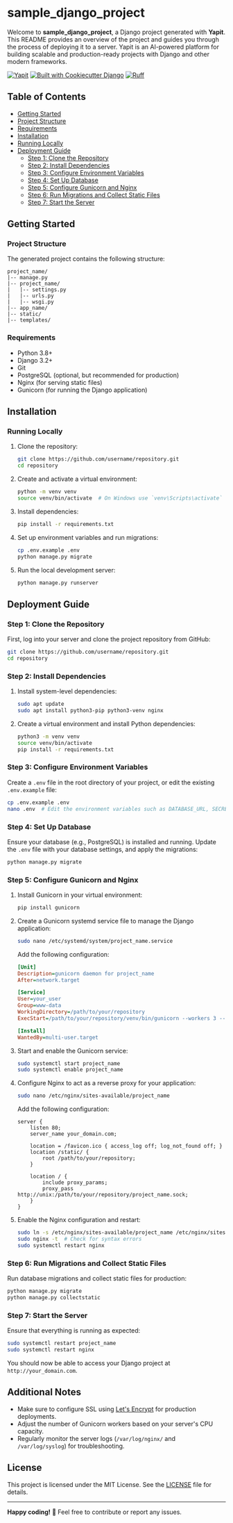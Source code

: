 # sample_django_project

Welcome to **sample_django_project**, a Django project generated with **Yapit**. This README provides an overview of the project and guides you through the process of deploying it to a server. Yapit is an AI-powered platform for building scalable and production-ready projects with Django and other modern frameworks.

[![Yapit](https://custom-icon-badges.demolab.com/badge/Generated_by-Yapit-blue.svg?logo=yapit)](https://yapit.ai)
[![Built with Cookiecutter Django](https://img.shields.io/badge/built%20with-Cookiecutter%20Django-ff69b4.svg?logo=cookiecutter)](https://github.com/cookiecutter/cookiecutter-django/)
[![Ruff](https://img.shields.io/endpoint?url=https://raw.githubusercontent.com/astral-sh/ruff/main/assets/badge/v2.json)](https://github.com/astral-sh/ruff)

## Table of Contents

- [Getting Started](#getting-started)
- [Project Structure](#project-structure)
- [Requirements](#requirements)
- [Installation](#installation)
- [Running Locally](#running-locally)
- [Deployment Guide](#deployment-guide)
  - [Step 1: Clone the Repository](#step-1-clone-the-repository)
  - [Step 2: Install Dependencies](#step-2-install-dependencies)
  - [Step 3: Configure Environment Variables](#step-3-configure-environment-variables)
  - [Step 4: Set Up Database](#step-4-set-up-database)
  - [Step 5: Configure Gunicorn and Nginx](#step-5-configure-gunicorn-and-nginx)
  - [Step 6: Run Migrations and Collect Static Files](#step-6-run-migrations-and-collect-static-files)
  - [Step 7: Start the Server](#step-7-start-the-server)

## Getting Started

### Project Structure

The generated project contains the following structure:

```
project_name/
|-- manage.py
|-- project_name/
|   |-- settings.py
|   |-- urls.py
|   |-- wsgi.py
|-- app_name/
|-- static/
|-- templates/
```

### Requirements

- Python 3.8+
- Django 3.2+
- Git
- PostgreSQL (optional, but recommended for production)
- Nginx (for serving static files)
- Gunicorn (for running the Django application)

## Installation

### Running Locally

1. Clone the repository:

   ```sh
   git clone https://github.com/username/repository.git
   cd repository
   ```

2. Create and activate a virtual environment:

   ```sh
   python -m venv venv
   source venv/bin/activate  # On Windows use `venv\Scripts\activate`
   ```

3. Install dependencies:

   ```sh
   pip install -r requirements.txt
   ```

4. Set up environment variables and run migrations:

   ```sh
   cp .env.example .env
   python manage.py migrate
   ```

5. Run the local development server:

   ```sh
   python manage.py runserver
   ```

## Deployment Guide

### Step 1: Clone the Repository

First, log into your server and clone the project repository from GitHub:

```sh
git clone https://github.com/username/repository.git
cd repository
```

### Step 2: Install Dependencies

1. Install system-level dependencies:

   ```sh
   sudo apt update
   sudo apt install python3-pip python3-venv nginx
   ```

2. Create a virtual environment and install Python dependencies:

   ```sh
   python3 -m venv venv
   source venv/bin/activate
   pip install -r requirements.txt
   ```

### Step 3: Configure Environment Variables

Create a `.env` file in the root directory of your project, or edit the existing `.env.example` file:

```sh
cp .env.example .env
nano .env  # Edit the environment variables such as DATABASE_URL, SECRET_KEY, etc.
```

### Step 4: Set Up Database

Ensure your database (e.g., PostgreSQL) is installed and running. Update the `.env` file with your database settings, and apply the migrations:

```sh
python manage.py migrate
```

### Step 5: Configure Gunicorn and Nginx

1. Install Gunicorn in your virtual environment:

   ```sh
   pip install gunicorn
   ```

2. Create a Gunicorn systemd service file to manage the Django application:

   ```sh
   sudo nano /etc/systemd/system/project_name.service
   ```

   Add the following configuration:

   ```ini
   [Unit]
   Description=gunicorn daemon for project_name
   After=network.target

   [Service]
   User=your_user
   Group=www-data
   WorkingDirectory=/path/to/your/repository
   ExecStart=/path/to/your/repository/venv/bin/gunicorn --workers 3 --bind unix:/path/to/your/repository/project_name.sock project_name.wsgi:application

   [Install]
   WantedBy=multi-user.target
   ```

3. Start and enable the Gunicorn service:

   ```sh
   sudo systemctl start project_name
   sudo systemctl enable project_name
   ```

4. Configure Nginx to act as a reverse proxy for your application:

   ```sh
   sudo nano /etc/nginx/sites-available/project_name
   ```

   Add the following configuration:

   ```nginx
   server {
       listen 80;
       server_name your_domain.com;

       location = /favicon.ico { access_log off; log_not_found off; }
       location /static/ {
           root /path/to/your/repository;
       }

       location / {
           include proxy_params;
           proxy_pass http://unix:/path/to/your/repository/project_name.sock;
       }
   }
   ```

5. Enable the Nginx configuration and restart:

   ```sh
   sudo ln -s /etc/nginx/sites-available/project_name /etc/nginx/sites-enabled
   sudo nginx -t  # Check for syntax errors
   sudo systemctl restart nginx
   ```

### Step 6: Run Migrations and Collect Static Files

Run database migrations and collect static files for production:

```sh
python manage.py migrate
python manage.py collectstatic
```

### Step 7: Start the Server

Ensure that everything is running as expected:

```sh
sudo systemctl restart project_name
sudo systemctl restart nginx
```

You should now be able to access your Django project at `http://your_domain.com`.

## Additional Notes

- Make sure to configure SSL using [Let's Encrypt](https://letsencrypt.org/) for production deployments.
- Adjust the number of Gunicorn workers based on your server's CPU capacity.
- Regularly monitor the server logs (`/var/log/nginx/` and `/var/log/syslog`) for troubleshooting.

## License

This project is licensed under the MIT License. See the [LICENSE](LICENSE) file for details.

---

**Happy coding!** 🎉 Feel free to contribute or report any issues.

